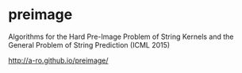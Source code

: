 # preimage
Algorithms for the Hard Pre-Image Problem of String Kernels and the General Problem of String Prediction (ICML 2015)

http://a-ro.github.io/preimage/
